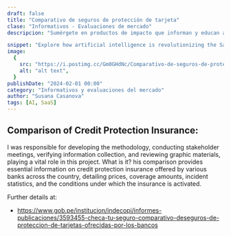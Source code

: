 ```yaml
---
draft: false
title: "Comparativo de seguros de protección de tarjeta"
clase: "Informativos - Evaluaciones de mercado"
descripcion: "Sumérgete en productos de impacto que informan y educan a los consumidores sobre temas clave para mejorar su bienestar"

snippet: "Explore how artificial intelligence is revolutionizing the SaaS industry."
image:
  {
    src: "https://i.postimg.cc/Gm0GHdNc/Comparativo-de-seguros-de-protecci-n-de-tarjeta.png",
    alt: "alt text",
  }
publishDate: "2024-02-01 00:00"
category: "Informativos y evaluaciones del mercado"
author: "Susana Casanova"
tags: [AI, SaaS]
---
```


## Comparison of Credit Protection Insurance:

I was responsible for developing the methodology, conducting stakeholder meetings, verifying information collection, and reviewing graphic materials, playing a vital role in this project. 
What is it? 
his comparison provides essential information on credit protection insurance offered by various banks across the country, detailing prices, coverage amounts, incident statistics, and the conditions under which the insurance is activated.

Further details at:
- https://www.gob.pe/institucion/indecopi/informes-publicaciones/3593455-checa-tu-seguro-comparativo-deseguros-de-proteccion-de-tarjetas-ofrecidas-por-los-bancos
